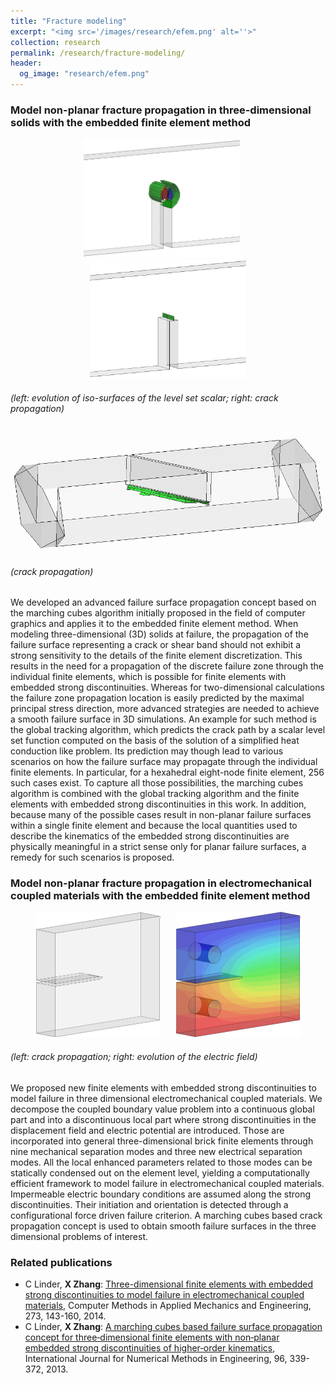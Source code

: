 ```yaml
---
title: "Fracture modeling"
excerpt: "<img src='/images/research/efem.png' alt=''>"
collection: research
permalink: /research/fracture-modeling/
header: 
  og_image: "research/efem.png"
---
```


### Model non-planar fracture propagation in three-dimensional solids with the embedded finite element method


<p style="text-align:center">
<img src="/images/research/efem/efem-3pb-iso.gif" alt="" width="250px" > &nbsp;&nbsp;&nbsp;&nbsp; <img src="/images/research/efem/efem-3pb-crk.gif" alt="" width="250px" >

<h6>(left: evolution of iso-surfaces of the level set scalar; right: crack propagation)</h6>
</p>

<p style="text-align:center">

<img src="/images/research/efem/efem-torsion-crk.gif" alt="" width="500px" > 

<h6>(crack propagation)</h6>
</p>

We developed an advanced failure surface propagation concept based on the marching cubes algorithm initially proposed in the field of computer graphics and applies it to the embedded finite element method. When modeling three-dimensional (3D) solids at failure, the propagation of the failure surface representing a crack or shear band should not exhibit a strong sensitivity to the details of the finite element discretization. This results in the need for a propagation of the discrete failure zone through the individual finite elements, which is possible for finite elements with embedded strong discontinuities. Whereas for two-dimensional calculations the failure zone propagation location is easily predicted by the maximal principal stress direction, more advanced strategies are needed to achieve a smooth failure surface in 3D simulations. An example for such method is the global tracking algorithm, which predicts the crack path by a scalar level set function computed on the basis of the solution of a simplified heat conduction like problem. Its prediction may though lead to various scenarios on how the failure surface may propagate through the individual finite elements. In particular, for a hexahedral eight-node finite element, 256 such cases exist. To capture all those possibilities, the marching cubes algorithm is combined with the global tracking algorithm and the finite elements with embedded strong discontinuities in this work. In addition, because many of the possible cases result in non-planar failure surfaces within a single finite element and because the local quantities used to describe the kinematics of the embedded strong discontinuities are physically meaningful in a strict sense only for planar failure surfaces, a remedy for such scenarios is proposed. 

### Model non-planar fracture propagation in electromechanical coupled materials with the embedded finite element method

<p style="text-align:center">
<img src="/images/research/efem/eefem-tension-crk.gif" alt="" width="200px" > &nbsp;&nbsp;&nbsp;&nbsp; <img src="/images/research/efem/eefem-tension-elec.gif" alt="" width="200px" >

<h6>(left: crack propagation; right: evolution of the electric field)</h6>
</p>

We proposed new finite elements with embedded strong discontinuities to model failure in three dimensional electromechanical coupled materials. We decompose the coupled boundary value problem into a continuous global part and into a discontinuous local part where strong discontinuities in the displacement field and electric potential are introduced. Those are incorporated into general three-dimensional brick finite elements through nine mechanical separation modes and three new electrical separation modes. All the local enhanced parameters related to those modes can be statically condensed out on the element level, yielding a computationally efficient framework to model failure in electromechanical coupled materials. Impermeable electric boundary conditions are assumed along the strong discontinuities. Their initiation and orientation is detected through a configurational force driven failure criterion. A marching cubes based crack propagation concept is used to obtain smooth failure surfaces in the three dimensional problems of interest. 

### Related publications

* C Linder, <b>X Zhang</b>: [Three-dimensional finite elements with embedded strong discontinuities to model failure in electromechanical coupled materials](https://www.sciencedirect.com/science/article/pii/S0045782514000346), Computer Methods in Applied Mechanics and Engineering, 273, 143-160, 2014.
* C Linder, <b>X Zhang</b>: [A marching cubes based failure surface propagation concept for three‐dimensional finite elements with non‐planar embedded strong discontinuities of higher‐order kinematics](https://onlinelibrary.wiley.com/doi/full/10.1002/nme.4546), International Journal for Numerical Methods in Engineering, 96, 339-372, 2013.

